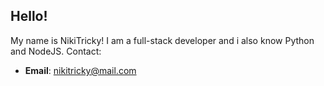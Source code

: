 ## Hello!
My name is NikiTricky! I am a full-stack developer and i also know Python and NodeJS. Contact:
* **Email**: nikitricky@mail.com
